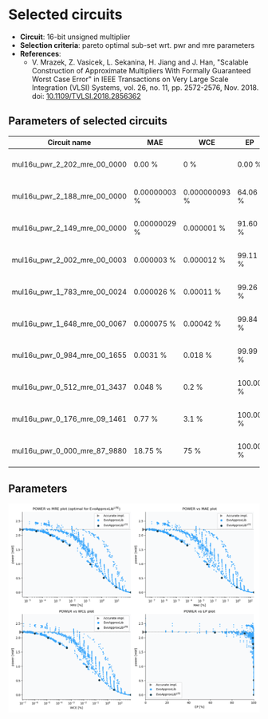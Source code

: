 
Selected circuits
===================
 - **Circuit**: 16-bit unsigned multiplier
 - **Selection criteria**: pareto optimal sub-set wrt. pwr and mre parameters
 - **References**: 
   - V. Mrazek, Z. Vasicek, L. Sekanina, H. Jiang and J. Han, "Scalable Construction of Approximate Multipliers With Formally Guaranteed Worst Case Error" in IEEE Transactions on Very Large Scale Integration (VLSI) Systems, vol. 26, no. 11, pp. 2572-2576, Nov. 2018. doi: [10.1109/TVLSI.2018.2856362](https://dx.doi.org/10.1109/TVLSI.2018.2856362)


Parameters of selected circuits
----------------------------

| Circuit name | MAE | WCE | EP | MRE | MSE | Download |
| --- |  --- | --- | --- | --- | --- | --- | 
| mul16u_pwr_2_202_mre_00_0000 | 0.00 % | 0 % | 0.00 % | 0.00 % | 0 |  [[Verilog<sub>generic</sub>](mul16u_pwr_2_202_mre_00_0000_gen.v)] [[Verilog<sub>PDK45</sub>](mul16u_pwr_2_202_mre_00_0000_pdk45.v)]  [[C](mul16u_pwr_2_202_mre_00_0000.c)] |
| mul16u_pwr_2_188_mre_00_0000 | 0.00000003 % | 0.000000093 % | 64.06 % | 0.0000044 % | 3.6 |  [[Verilog<sub>generic</sub>](mul16u_pwr_2_188_mre_00_0000_gen.v)] [[Verilog<sub>PDK45</sub>](mul16u_pwr_2_188_mre_00_0000_pdk45.v)]  [[C](mul16u_pwr_2_188_mre_00_0000.c)] |
| mul16u_pwr_2_149_mre_00_0000 | 0.00000029 % | 0.000001 % | 91.60 % | 0.000038 % | 249 |  [[Verilog<sub>generic</sub>](mul16u_pwr_2_149_mre_00_0000_gen.v)] [[Verilog<sub>PDK45</sub>](mul16u_pwr_2_149_mre_00_0000_pdk45.v)]  [[C](mul16u_pwr_2_149_mre_00_0000.c)] |
| mul16u_pwr_2_002_mre_00_0003 | 0.000003 % | 0.000012 % | 99.11 % | 0.00034 % | 25453 |  [[Verilog<sub>generic</sub>](mul16u_pwr_2_002_mre_00_0003_gen.v)] [[Verilog<sub>PDK45</sub>](mul16u_pwr_2_002_mre_00_0003_pdk45.v)]  [[C](mul16u_pwr_2_002_mre_00_0003.c)] |
| mul16u_pwr_1_783_mre_00_0024 | 0.000026 % | 0.00011 % | 99.26 % | 0.0024 % | 2002883 |  [[Verilog<sub>generic</sub>](mul16u_pwr_1_783_mre_00_0024_gen.v)] [[Verilog<sub>PDK45</sub>](mul16u_pwr_1_783_mre_00_0024_pdk45.v)]  [[C](mul16u_pwr_1_783_mre_00_0024.c)] |
| mul16u_pwr_1_648_mre_00_0067 | 0.000075 % | 0.00042 % | 99.84 % | 0.0067 % | 16238254 |  [[Verilog<sub>generic</sub>](mul16u_pwr_1_648_mre_00_0067_gen.v)] [[Verilog<sub>PDK45</sub>](mul16u_pwr_1_648_mre_00_0067_pdk45.v)]  [[C](mul16u_pwr_1_648_mre_00_0067.c)] |
| mul16u_pwr_0_984_mre_00_1655 | 0.0031 % | 0.018 % | 99.99 % | 0.17 % | 26871835386 |  [[Verilog<sub>generic</sub>](mul16u_pwr_0_984_mre_00_1655_gen.v)] [[Verilog<sub>PDK45</sub>](mul16u_pwr_0_984_mre_00_1655_pdk45.v)]  [[C](mul16u_pwr_0_984_mre_00_1655.c)] |
| mul16u_pwr_0_512_mre_01_3437 | 0.048 % | 0.2 % | 100.00 % | 1.34 % | 6150856912901 |  [[Verilog<sub>generic</sub>](mul16u_pwr_0_512_mre_01_3437_gen.v)] [[Verilog<sub>PDK45</sub>](mul16u_pwr_0_512_mre_01_3437_pdk45.v)]  [[C](mul16u_pwr_0_512_mre_01_3437.c)] |
| mul16u_pwr_0_176_mre_09_1461 | 0.77 % | 3.1 % | 100.00 % | 9.15 % | 1543620001922314 |  [[Verilog<sub>generic</sub>](mul16u_pwr_0_176_mre_09_1461_gen.v)] [[Verilog<sub>PDK45</sub>](mul16u_pwr_0_176_mre_09_1461_pdk45.v)]  [[C](mul16u_pwr_0_176_mre_09_1461.c)] |
| mul16u_pwr_0_000_mre_87_9880 | 18.75 % | 75 % | 100.00 % | 87.99 % | 1040764478583689856 |  [[Verilog<sub>generic</sub>](mul16u_pwr_0_000_mre_87_9880_gen.v)] [[Verilog<sub>PDK45</sub>](mul16u_pwr_0_000_mre_87_9880_pdk45.v)]  [[C](mul16u_pwr_0_000_mre_87_9880.c)] |
    
Parameters
--------------
![Parameters figure](fig.png)
             